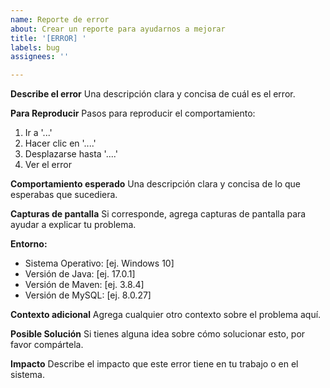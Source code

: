 ```yaml
---
name: Reporte de error
about: Crear un reporte para ayudarnos a mejorar
title: '[ERROR] '
labels: bug
assignees: ''

---
```


**Describe el error**
Una descripción clara y concisa de cuál es el error.

**Para Reproducir**
Pasos para reproducir el comportamiento:

1. Ir a '...'
2. Hacer clic en '....'
3. Desplazarse hasta '....'
4. Ver el error

**Comportamiento esperado**
Una descripción clara y concisa de lo que esperabas que sucediera.

**Capturas de pantalla**
Si corresponde, agrega capturas de pantalla para ayudar a explicar tu problema.

**Entorno:**
 - Sistema Operativo: [ej. Windows 10]
 - Versión de Java: [ej. 17.0.1]
 - Versión de Maven: [ej. 3.8.4]
 - Versión de MySQL: [ej. 8.0.27]

**Contexto adicional**
Agrega cualquier otro contexto sobre el problema aquí.

**Posible Solución**
Si tienes alguna idea sobre cómo solucionar esto, por favor compártela.

**Impacto**
Describe el impacto que este error tiene en tu trabajo o en el sistema. 